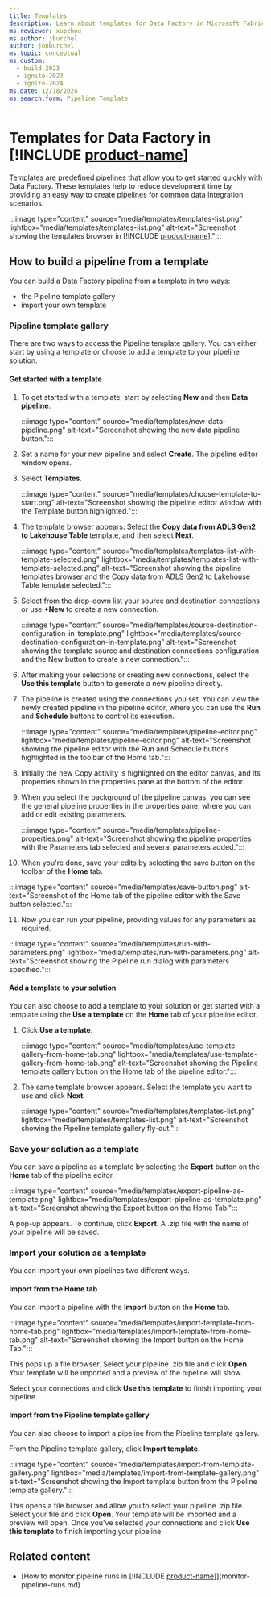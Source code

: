 ```yaml
---
title: Templates
description: Learn about templates for Data Factory in Microsoft Fabric.
ms.reviewer: xupzhou
ms.author: jburchel
author: jonburchel
ms.topic: conceptual
ms.custom:
  - build-2023
  - ignite-2023
  - ignite-2024
ms.date: 12/18/2024
ms.search.form: Pipeline Template
---
```


# Templates for Data Factory in [!INCLUDE [product-name](../includes/product-name.md)]

Templates are predefined pipelines that allow you to get started quickly with Data Factory. These templates help to reduce development time by providing an easy way to create pipelines for common data integration scenarios.  

:::image type="content" source="media/templates/templates-list.png" lightbox="media/templates/templates-list.png" alt-text="Screenshot showing the templates browser in [!INCLUDE [product-name](../includes/product-name.md)].":::

## How to build a pipeline from a template

You can build a Data Factory pipeline from a template in two ways: 
  - the Pipeline template gallery
  - import your own template 

### Pipeline template gallery

There are two ways to access the Pipeline template gallery. You can either start by using a template or choose to add a template to your pipeline solution. 

#### Get started with a template
1. To get started with a template, start by selecting **New** and then **Data pipeline**.

   :::image type="content" source="media/templates/new-data-pipeline.png" alt-text="Screenshot showing the new data pipeline button.":::

2. Set a name for your new pipeline and select **Create**. The pipeline editor window opens.
3. Select **Templates**.

   :::image type="content" source="media/templates/choose-template-to-start.png" alt-text="Screenshot showing the pipeline editor window with the Template button highlighted.":::

4. The template browser appears. Select the **Copy data from ADLS Gen2 to Lakehouse Table** template, and then select **Next**.

   :::image type="content" source="media/templates/templates-list-with-template-selected.png" lightbox="media/templates/templates-list-with-template-selected.png" alt-text="Screenshot showing the pipeline templates browser and the Copy data from ADLS Gen2 to Lakehouse Table template selected.":::

5. Select from the drop-down list your source and destination connections or use **+New** to create a new connection.

   :::image type="content" source="media/templates/source-destination-configuration-in-template.png" lightbox="media/templates/source-destination-configuration-in-template.png" alt-text="Screenshot showing the template source and destination connections configuration and the New button to create a new connection.":::

6. After making your selections or creating new connections, select the **Use this template** button to generate a new pipeline directly.
   
7. The pipeline is created using the connections you set.  You can view the newly created pipeline in the pipeline editor, where you can use the **Run** and **Schedule** buttons to control its execution.

   :::image type="content" source="media/templates/pipeline-editor.png" lightbox="media/templates/pipeline-editor.png" alt-text="Screenshot showing the pipeline editor with the Run and Schedule buttons highlighted in the toolbar of the Home tab.":::

8. Initially the new Copy activity is highlighted on the editor canvas, and its properties shown in the properties pane at the bottom of the editor.
   
9. When you select the background of the pipeline canvas, you can see the general pipeline properties in the properties pane, where you can add or edit existing parameters.

   :::image type="content" source="media/templates/pipeline-properties.png" alt-text="Screenshot showing the pipeline properties with the Parameters tab selected and several parameters added.":::

10. When you're done, save your edits by selecting the save button on the toolbar of the **Home** tab.

   :::image type="content" source="media/templates/save-button.png" alt-text="Screenshot of the Home tab of the pipeline editor with the Save button selected.":::

11. Now you can run your pipeline, providing values for any parameters as required.

   :::image type="content" source="media/templates/run-with-parameters.png" lightbox="media/templates/run-with-parameters.png" alt-text="Screenshot showing the Pipeline run dialog with parameters specified.":::


#### Add a template to your solution

You can also choose to add a template to your solution or get started with a template using the **Use a template** on the **Home** tab of your pipeline editor. 

1. Click **Use a template**.

   :::image type="content" source="media/templates/use-template-gallery-from-home-tab.png" lightbox="media/templates/use-template-gallery-from-home-tab.png" alt-text="Screenshot showing the Pipeline template gallery button on the Home tab of the pipeline editor.":::
   
3. The same template browser appears. Select the template you want to use and click **Next**.

   :::image type="content" source="media/templates/templates-list.png" lightbox="media/templates/templates-list.png" alt-text="Screenshot showing the Pipeline template gallery fly-out.":::

### Save your solution as a template

You can save a pipeline as a template by selecting the **Export** button on the **Home** tab of the pipeline editor. 

   :::image type="content" source="media/templates/export-pipeline-as-template.png" lightbox="media/templates/export-pipeline-as-template.png" alt-text="Screenshot showing the Export button on the Home Tab.":::

A pop-up appears. To continue, click **Export**. A .zip file with the name of your pipeline will be saved. 

### Import your solution as a template

You can import your own pipelines two different ways. 

#### Import from the **Home** tab
You can import a pipeline with the **Import** button on the **Home** tab. 

   :::image type="content" source="media/templates/import-template-from-home-tab.png" lightbox="media/templates/import-template-from-home-tab.png" alt-text="Screenshot showing the Import button on the Home Tab.":::

This pops up a file browser. Select your pipeline .zip file and click **Open**. Your template will be imported and a preview of the pipeline will show. 

Select your connections and click **Use this template** to finish importing your pipeline. 

#### Import from the Pipeline template gallery

You can also choose to import a pipeline from the Pipeline template gallery.

From the Pipeline template gallery, click **Import template**. 

   :::image type="content" source="media/templates/import-from-template-gallery.png" lightbox="media/templates/import-from-template-gallery.png" alt-text="Screenshot showing the Import template button from the Pipeline template gallery.":::

This opens a file browser and allow you to select your pipeline .zip file. Select your file and click **Open**. Your template will be imported and a preview will open. Once you've selected your connections and click **Use this template** to finish importing your pipeline. 

   
## Related content

- [How to monitor pipeline runs in [!INCLUDE [product-name](../includes/product-name.md)]](monitor-pipeline-runs.md)
